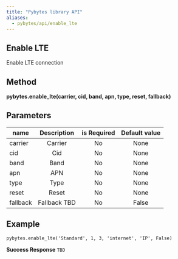 ```yaml
---
title: "Pybytes library API"
aliases:
  - pybytes/api/enable_lte
---
```


**Enable LTE**
----
  Enable LTE connection

**Method**
----
**pybytes.enable_lte(carrier, cid, band, apn, type, reset, fallback)**

**Parameters**
----
| name  | Description   | is Required    | Default value
| ------------- |:-------------:|:-------------:|:-------------:|
| carrier   | Carrier  | No   | None  |
| cid   | Cid  | No   | None  |
| band   | Band  | No   | None  |
| apn   | APN  | No   | None  |
| type   | Type  | No   | None  |
| reset   | Reset  | No   | None  |
| fallback   | Fallback TBD | No   | False  |

**Example**
----
`pybytes.enable_lte('Standard', 1, 3, 'internet', 'IP', False)`

**Success Response**
`TBD`
